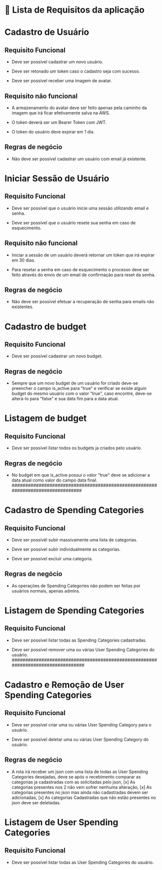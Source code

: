 # 📝 Lista de Requisitos da aplicação 

# Cadastro de Usuário

## Requisito Funcional

- Deve ser possível cadastrar um novo usuário.

- Deve ser retonado um token caso o cadastro seja com sucesso.

- Deve ser possível receber uma imagem de avatar.

## Requisito não funcional

- A armazenamento do avatar deve ser feito apenas pela caminho da imagem que irá ficar efetivamente salva na AWS.

- O token deverá ser um Bearer Token com JWT.

- O token do usuário deve expirar em 1 dia.

## Regras de negócio 

- Não deve ser possível cadastrar um usuário com email já existente.

# Iniciar Sessão  de Usuário

## Requisito Funcional

- Deve ser possível que o usuário inicie uma sessão utilizando email e senha.

- Deve ser possível que o usuário resete sua senha em caso de esquecimento.

## Requisito não funcional

- Iniciar a sessão de um usuário deverá retornar um token que irá expirar em 30 dias.

- Para resetar a senha em caso de esquecimento o processo deve ser feito através do envio de um email de confirmação para reset da senha.

## Regras de negócio 

- Não deve ser possível efetuar a recuperação de senha para emails não existentes.

# Cadastro de budget

## Requisito Funcional

- Deve ser possível cadastrar um novo budget.

## Regras de negócio 

- Sempre que um novo budget de um usuário for criado deve-se preencher o campo is_active para "true" e verificar se existe algum budget do mesmo usuário com o valor "true", caso encontre, deve-se altera-lo para "false" e sua data fim para a data atual.

# Listagem de budget

## Requisito Funcional

- Deve ser possível listar todos os budgets ja criados pelo usuário.

## Regras de negócio 

- No budget em que is_active possui o valor "true" deve se adicionar a data atual como valor do campo data final.
################################################################################
# Cadastro de Spending Categories

## Requisito Funcional

- Deve ser possívél subir massivamente uma lista de categorias.

- Deve ser possível subir individualmente as categorias.

- Deve ser possível excluir uma categoria.

## Regras de negócio

- As operações de Spending Categories não podem ser feitas por usuários normais, apenas admins.

# Listagem de Spending Categories

## Requisito Funcional

- Deve ser possível listar todas as Spending Categories cadastradas.

- Deve ser possível remover uma ou várias User Spending Categories do usuário.
#################################################################################
# Cadastro e Remoção de User Spending Categories

## Requisito Funcional

- Deve ser possível criar uma ou várias User Spending Category para o usuário.

- Deve ser possível deletar uma ou várias User Spending Category do usuário.

## Regras de negócio

- A rota irá receber um json com uma lista de todas as User Spending Categories desejadas, deve se após o recebimento comparar as categorias ja cadastradas com as solicitadas pelo json, [x] As categorias presentes nos 2 não vem sofrer nenhuma alteração, [x] As categorias presentes no json mas ainda não cadastradas devem ser adicionadas, [x] As categorias Cadastradas que não estão presentes no json deve ser deletadas.

# Listagem de User Spending Categories

## Requisito Funcional

- Deve ser possível listar todas as User Spending Categories do usuário.



